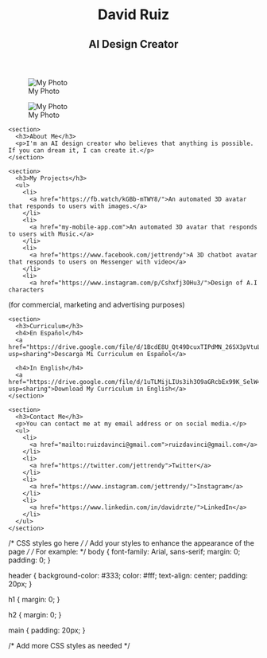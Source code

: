 <!DOCTYPE html>
<html>
<head>
  <title>David Ruiz - AI Design Creator</title>
  <meta name="viewport" content="width=device-width, initial-scale=1">
  <link rel="stylesheet" href="style.css">
</head>
<body>
  <header>
    <h1>David Ruiz</h1>
    <h2>AI Design Creator</h2>
  </header>

  <main>
    <section class="flex">
      <figure>
        <img src="https://cdn.discordapp.com/attachments/1110038126287654966/1110038207132864665/1681955581981.png" alt="My Photo">
        <figcaption>My Photo</figcaption>
      </figure>
      <figure>
        <img src="https://cdn.discordapp.com/attachments/1110038126287654966/1110038207132864665/1681955581981.png" alt="My Photo">
        <figcaption>My Photo</figcaption>
      </figure>
    </section>

    <section>
      <h3>About Me</h3>
      <p>I'm an AI design creator who believes that anything is possible. If you can dream it, I can create it.</p>
    </section>

    <section>
      <h3>My Projects</h3>
      <ul>
        <li>
          <a href="https://fb.watch/kGBb-mTWY8/">An automated 3D avatar that responds to users with images.</a>
        </li>
        <li>
          <a href="my-mobile-app.com">An automated 3D avatar that responds to users with Music.</a>
        </li>
        <li>
          <a href="https://www.facebook.com/jettrendy">A 3D chatbot avatar that responds to users on Messenger with video</a>          
        </li>
        <li>
          <a href="https://www.instagram.com/p/Cshxfj3OHu3/">Design of A.I characters 
(for commercial, marketing and advertising purposes)</a>
        </li>
      </ul>
    </section>

    <section>
      <h3>Curriculum</h3>
      <h4>En Español</h4>
      <a href="https://drive.google.com/file/d/1BcdE8U_Qt49DcuxTIPdMN_26SX3pVtuL/view?usp=sharing">Descarga Mi Curriculum en Español</a>

      <h4>In English</h4>
      <a href="https://drive.google.com/file/d/1uTLMijLIUs3ih3O9aGRcbEx99K_SelW4/view?usp=sharing">Download My Curriculum in English</a>
    </section>

    <section>
      <h3>Contact Me</h3>
      <p>You can contact me at my email address or on social media.</p>
      <ul>
        <li>
          <a href="mailto:ruizdavinci@gmail.com">ruizdavinci@gmail.com</a>
        </li>
        <li>
          <a href="https://twitter.com/jettrendy">Twitter</a>
        </li>
        <li>
          <a href="https://www.instagram.com/jettrendy/">Instagram</a>          
        </li>
        <li>          
          <a href="https://www.linkedin.com/in/davidrzte/">LinkedIn</a>          
        </li>        
      </ul>
    </section>
  </main>
</body>
</html>

/* CSS styles go here */
/* Add your styles to enhance the appearance of the page */
/* For example: */
body {
  font-family: Arial, sans-serif;
  margin: 0;
  padding: 0;
}

header {
  background-color: #333;
  color: #fff;
  text-align: center;
  padding: 20px;
}

h1 {
  margin: 0;
}

h2 {
  margin: 0;
}

main {
  padding: 20px;
}

/* Add more CSS styles as needed */



